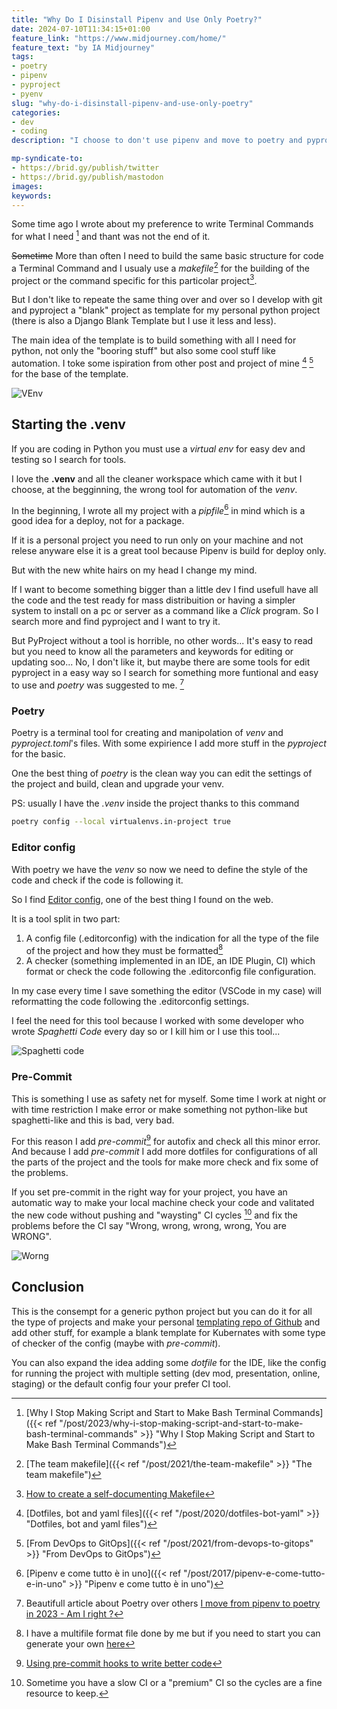 ```yaml
---
title: "Why Do I Disinstall Pipenv and Use Only Poetry?"
date: 2024-07-10T11:34:15+01:00
feature_link: "https://www.midjourney.com/home/"
feature_text: "by IA Midjourney"
tags:
- poetry
- pipenv
- pyproject
- pyenv
slug: "why-do-i-disinstall-pipenv-and-use-only-poetry"
categories:
- dev
- coding
description: "I choose to don't use pipenv and move to poetry and pyproject and other stuff for dev with python"

mp-syndicate-to:
- https://brid.gy/publish/twitter
- https://brid.gy/publish/mastodon
images:
keywords:
---
```


Some time ago I wrote about my preference to write Terminal Commands for what I need [^1] and thant was not the end of it.
[^1]: [Why I Stop Making Script and Start to Make Bash Terminal Commands]({{< ref "/post/2023/why-i-stop-making-script-and-start-to-make-bash-terminal-commands" >}} "Why I Stop Making Script and Start to Make Bash Terminal Commands")

~~Sometime~~ More than often I need to build the same basic structure for code a Terminal Command and I usualy use a _makefile_[^2] for the building of the project or the command specific for this particolar project[^makefile].

[^2]: [The team makefile]({{< ref "/post/2021/the-team-makefile" >}} "The team makefile")
[^makefile]: [How to create a self-documenting Makefile](https://victoria.dev/blog/how-to-create-a-self-documenting-makefile/)

But I don't like to repeate the same thing over and over so I develop with git and pyproject a "blank" project as template for my personal python project (there is also a Django Blank Template but I use it less and less).

The main idea of the template is to build something with all I need for python, not only the "booring stuff" but also some cool stuff like automation.
I toke some ispiration from other post and project of mine [^dotfile] [^gitops] for the base of the template.

[^gitops]: [From DevOps to GitOps]({{< ref "/post/2021/from-devops-to-gitops" >}} "From DevOps to GitOps")

[^dotfile]: [Dotfiles, bot and yaml files]({{< ref "/post/2020/dotfiles-bot-yaml" >}} "Dotfiles, bot and yaml files")

![VEnv](venv.png)

## Starting the .venv

If you are coding in Python you must use a _virtual env_ for easy dev and testing so I search for tools.

I love the __.venv__ and all the cleaner workspace which came with it but I choose, at the begginning, the wrong tool for automation of the _venv_.

In the beginning, I wrote all my project with a _pipfile_[^3] in mind which is a good idea for a deploy, not for a package.

[^3]: [Pipenv e come tutto è in uno]({{< ref "/post/2017/pipenv-e-come-tutto-e-in-uno" >}} "Pipenv e come tutto è in uno")

If it is a personal project you need to run only on your machine and not relese anyware else it is a great tool because Pipenv is build for deploy only. 

But with the new white hairs on my head I change my mind.

If I want to become something bigger than a little dev I find usefull have all the code and the test ready for mass distribuition or having a simpler system to install on a pc or server as a command like a _Click_ program. 
So I search more and find pyproject and I want to try it.

But PyProject without a tool is horrible, no other words... 
It's easy to read but you need to know all the parameters and keywords for editing or updating soo... No, I don't like it, but maybe there are some tools for edit pyproject in a easy way so I search for something more funtional and easy to use and _poetry_ was suggested to me. [^poetry-over-pipenv]

[^poetry-over-pipenv]: Beautifull article about Poetry over others [I move from pipenv to poetry in 2023 - Am I right ?](https://dev.to/farcellier/i-migrate-to-poetry-in-2023-am-i-right--115)

### Poetry

Poetry is a terminal tool for creating and manipolation of _venv_ and _pyproject.toml_'s files.
With some expirience I add more stuff in the _pyproject_ for the basic.

One the best thing of _poetry_ is the clean way you can edit the settings of the project and build, clean and upgrade your venv.

PS: usually I have the _.venv_ inside the project thanks to this command

```bash
poetry config --local virtualenvs.in-project true
```

### Editor config

With poetry we have the _venv_ so now we need to define the style of the code and check if the code is following it.

So I find [Editor config](https://editorconfig.org/), one of the best thing I found on the web. 

It is a tool split in two part:
1. A config file (.editorconfig) with the indication for all the type of the file of the project and how they must be formatted[^editorconfig]
2. A checker (something implemented in an IDE, an IDE Plugin, CI) which format or check the code following the .editorconfig file configuration.

[^editorconfig]:I have a multifile format file done by me but if you need to start you can generate your own [here](https://editorconfig.timseverien.com/) 

In my case every time I save something the editor (VSCode in my case) will reformatting the code following the .editorconfig settings.

I feel the need for this tool because I worked with some developer who wrote _Spaghetti Code_ every day so or I kill him or I use this tool...

![Spaghetti code](spaghetti-code.png)

### Pre-Commit

This is something I use as safety net for myself. Some time I work at night or with time restriction I make error or make something not python-like but spaghetti-like and this is bad, very bad.

For this reason I add _pre-commit_[^pre-commit] for autofix and check all this minor error. 
And because I add _pre-commit_ I add more dotfiles for configurations of all the parts of the project and the tools for make more check and fix some of the problems.

[^pre-commit]: [Using pre-commit hooks to write better code](https://praful932.dev/blog-2-pre-commit-hooks/)

If you set pre-commit in the right way for your project, you have an automatic way to make your local machine check your code and valitated the new code without pushing and "waysting" CI cycles [^waysting] and fix the problems before the CI say "Wrong, wrong, wrong, wrong, You are WRONG".

![Worng](wrong.gif)

[^waysting]: Sometime you have a slow CI or a "premium" CI so the cycles are a fine resource to keep.

## Conclusion

This is the consempt for a generic python project but you can do it for all the type of projects and make your personal [templating repo of Github](https://docs.github.com/en/repositories/creating-and-managing-repositories/creating-a-template-repository) and add other stuff, for example a blank template for Kubernates with some type of checker of the config (maybe with _pre-commit_).

You can also expand the idea adding some _dotfile_ for the IDE, like the config for running the project with multiple setting (dev mod, presentation, online, staging) or the default config four your prefer CI tool.
